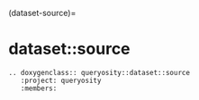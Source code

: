 (dataset-source)=
# dataset::source

```{eval-rst}
.. doxygenclass:: queryosity::dataset::source
   :project: queryosity
   :members:
```